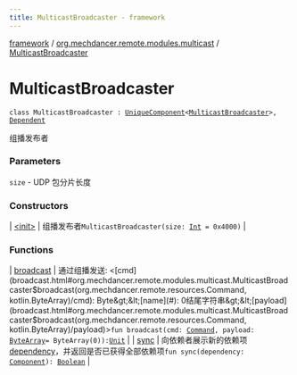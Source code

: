 ```yaml
---
title: MulticastBroadcaster - framework
---
```


[framework](../../index.html) / [org.mechdancer.remote.modules.multicast](../index.html) / [MulticastBroadcaster](./index.html)

# MulticastBroadcaster

`class MulticastBroadcaster : `[`UniqueComponent`](../../org.mechdancer.dependency/-unique-component/index.html)`<`[`MulticastBroadcaster`](./index.html)`>, `[`Dependent`](../../org.mechdancer.dependency/-dependent/index.html)

组播发布者

### Parameters

`size` - UDP 包分片长度

### Constructors

| [&lt;init&gt;](-init-.html) | 组播发布者`MulticastBroadcaster(size: `[`Int`](https://kotlinlang.org/api/latest/jvm/stdlib/kotlin/-int/index.html)` = 0x4000)` |

### Functions

| [broadcast](broadcast.html) | 通过组播发送: &lt;[cmd](broadcast.html#org.mechdancer.remote.modules.multicast.MulticastBroadcaster$broadcast(org.mechdancer.remote.resources.Command, kotlin.ByteArray)/cmd): Byte&gt;&lt;[name](#): 0结尾字符串&gt;&lt;[payload](broadcast.html#org.mechdancer.remote.modules.multicast.MulticastBroadcaster$broadcast(org.mechdancer.remote.resources.Command, kotlin.ByteArray)/payload)&gt;`fun broadcast(cmd: `[`Command`](../../org.mechdancer.remote.resources/-command/index.html)`, payload: `[`ByteArray`](https://kotlinlang.org/api/latest/jvm/stdlib/kotlin/-byte-array/index.html)` = ByteArray(0)): `[`Unit`](https://kotlinlang.org/api/latest/jvm/stdlib/kotlin/-unit/index.html) |
| [sync](sync.html) | 向依赖者展示新的依赖项[dependency](../../org.mechdancer.dependency/-dependent/sync.html#org.mechdancer.dependency.Dependent$sync(org.mechdancer.dependency.Component)/dependency)，并返回是否已获得全部依赖项`fun sync(dependency: `[`Component`](../../org.mechdancer.dependency/-component/index.html)`): `[`Boolean`](https://kotlinlang.org/api/latest/jvm/stdlib/kotlin/-boolean/index.html) |

